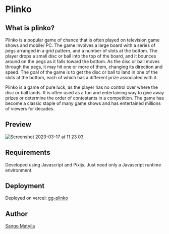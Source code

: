 # Plinko

## What is plinko?

Plinko is a popular game of chance that is often played on television game shows and mobile/ PC. 
The game involves a large board with a series of pegs arranged in a grid pattern, and a number of slots at the bottom. 
The player drops a small disc or ball into the top of the board, and it bounces around on the pegs as it falls toward the bottom.
As the disc or ball moves through the pegs, it may hit one or more of them, changing its direction and speed. 
The goal of the game is to get the disc or ball to land in one of the slots at the bottom, each of which has a different prize associated with it.

Plinko is a game of pure luck, as the player has no control over where the disc or ball lands. 
It is often used as a fun and entertaining way to give away prizes or determine the order of contestants in a competition. 
The game has become a classic staple of many game shows and has entertained millions of viewers for decades.

## Preview
![Screenshot 2023-03-17 at 11 23 03](https://user-images.githubusercontent.com/60422984/225864773-a7b52da0-a80a-40a4-a46d-4904b749344d.png)


## Requirements
Developed using Javascript and Pixijs.
Just need only a Javascript runtime environment.

## Deployment
Deployed on vercel: [gg-plinko](gg-plinko.vercel.app)

## Author
[Sango Matyila](https://www.linkedin.com/in/sango-matyila-b1584a237)
